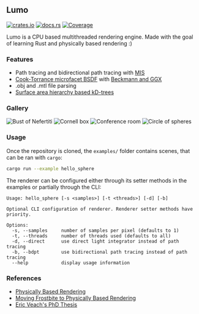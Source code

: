 ## Lumo
[![crates.io](https://img.shields.io/crates/v/lumo)](https://crates.io/crates/lumo)
[![docs.rs](https://img.shields.io/docsrs/lumo)](https://docs.rs/lumo)
[![Coverage](https://img.shields.io/coverallsCoverage/github/ekarpp/lumo)](https://coveralls.io/github/ekarpp/lumo)

Lumo is a CPU based multithreaded rendering engine. Made with the goal of learning Rust and physically based rendering :)

### Features
* Path tracing and bidirectional path tracing with [MIS](http://iliyan.com/publications/ImplementingVCM)
* [Cook-Torrance microfacet BSDF](https://doi.org/10.1145/357290.357293) with [Beckmann and GGX](http://dx.doi.org/10.2312/EGWR/EGSR07/195-206)
* .obj and .mtl file parsing
* [Surface area hierarchy based kD-trees](https://www.irisa.fr/prive/kadi/Sujets_CTR/kadi/Kadi_sujet2_article_Kdtree.pdf)

### Gallery
![Bust of Nefertiti](https://i.imgur.com/XuLT7Wy.png)
![Cornell box](https://i.imgur.com/0EozvDq.png)
![Conference room](https://i.imgur.com/7YyWNKr.png)
![Circle of spheres](https://i.imgur.com/zraIbaH.png)

### Usage
Once the repository is cloned, the `examples/` folder contains scenes, that can be ran with `cargo`:

```bash
cargo run --example hello_sphere
```

The renderer can be configured either through its setter methods in the examples or partially through the CLI:

```
Usage: hello_sphere [-s <samples>] [-t <threads>] [-d] [-b]

Optional CLI configuration of renderer. Renderer setter methods have priority.

Options:
  -s, --samples     number of samples per pixel (defaults to 1)
  -t, --threads     number of threads used (defaults to all)
  -d, --direct      use direct light integrator instead of path tracing
  -b, --bdpt        use bidirectional path tracing instead of path tracing
  --help            display usage information
```

### References
* [Physically Based Rendering](https://www.pbr-book.org/)
* [Moving Frostbite to Physically Based Rendering](https://seblagarde.files.wordpress.com/2015/07/course_notes_moving_frostbite_to_pbr_v32.pdf)
* [Eric Veach's PhD Thesis](http://graphics.stanford.edu/papers/veach_thesis/)
